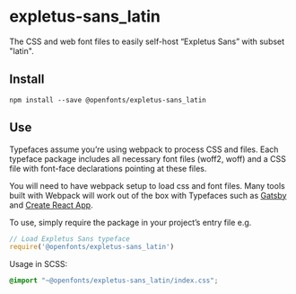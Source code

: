 
# expletus-sans_latin

The CSS and web font files to easily self-host “Expletus Sans” with subset "latin".

## Install

`npm install --save @openfonts/expletus-sans_latin`

## Use

Typefaces assume you’re using webpack to process CSS and files. Each typeface
package includes all necessary font files (woff2, woff) and a CSS file with
font-face declarations pointing at these files.

You will need to have webpack setup to load css and font files. Many tools built
with Webpack will work out of the box with Typefaces such as [Gatsby](https://github.com/gatsbyjs/gatsby)
and [Create React App](https://github.com/facebookincubator/create-react-app).

To use, simply require the package in your project’s entry file e.g.

```javascript
// Load Expletus Sans typeface
require('@openfonts/expletus-sans_latin')
```

Usage in SCSS:
```scss
@import "~@openfonts/expletus-sans_latin/index.css";
```
